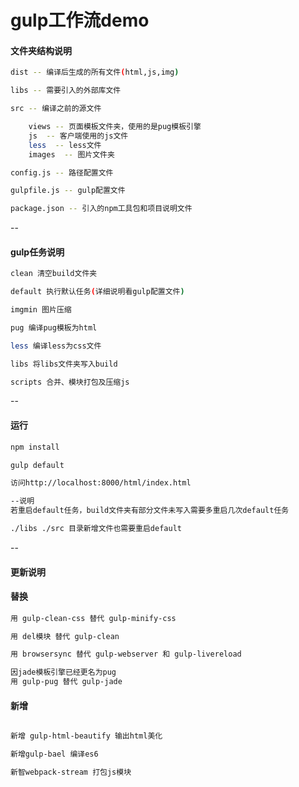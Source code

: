 # gulp工作流demo



#### **文件夹结构说明**

```sh
dist -- 编译后生成的所有文件(html,js,img)  

libs -- 需要引入的外部库文件  

src -- 编译之前的源文件

    views -- 页面模板文件夹，使用的是pug模板引擎
    js  -- 客户端使用的js文件
    less  -- less文件
    images  -- 图片文件夹

config.js -- 路径配置文件

gulpfile.js -- gulp配置文件

package.json -- 引入的npm工具包和项目说明文件
```

--


#### **gulp任务说明**

```sh
clean 清空build文件夹

default 执行默认任务(详细说明看gulp配置文件)

imgmin 图片压缩

pug 编译pug模板为html

less 编译less为css文件

libs 将libs文件夹写入build

scripts 合并、模块打包及压缩js
```

--


#### **运行**

```sh
npm install

gulp default

访问http://localhost:8000/html/index.html

--说明
若重启default任务，build文件夹有部分文件未写入需要多重启几次default任务

./libs ./src 目录新增文件也需要重启default
```

--


#### **更新说明**


#### **替换**

```sh
用 gulp-clean-css 替代 gulp-minify-css

用 del模块 替代 gulp-clean

用 browsersync 替代 gulp-webserver 和 gulp-livereload

因jade模板引擎已经更名为pug
用 gulp-pug 替代 gulp-jade

```

#### **新增**

```sh

新增 gulp-html-beautify 输出html美化

新增gulp-bael 编译es6

新智webpack-stream 打包js模块
```

